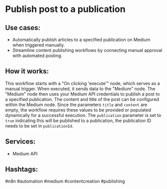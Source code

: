 # Publish post to a publication

## Use cases:

- Automatically publish articles to a specified publication on Medium when triggered manually.
- Streamline content publishing workflows by connecting manual approval with automated posting.

## How it works:

This workflow starts with a "On clicking 'execute'" node, which serves as a manual trigger. When executed, it sends data to the "Medium" node. The "Medium" node then uses your Medium API credentials to publish a post to a specified publication.  The content and title of the post can be configured within the Medium node. Since the parameters `title` and `content` are empty, the workflow requires these values to be provided or populated dynamically for a successful execution. The `publication` parameter is set to `true` indicating this will be published to a publication, the publication ID needs to be set in `publicationId`.

## Services:

- Medium API

## Hashtags:

#n8n #automation #medium #contentcreation #publishing
